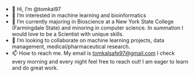 - 👋 Hi, I’m @tomkal97
- 👀 I’m interested in machine learning and bioinformatics
- 🌱 I’m currently majoring in Bioscience at a New York State College (Farmingdale State) and minoring in computer science.  In summation I would love to be a Scientist with unique skills. 
- 💞️ I’m looking to collaborate on machine learning projects, data management, medical/pharmaceutical research.
- 📫 How to reach me. My email is tomkalsafe97@gmail.com I check every morning and every night feel free to reach out! I am eager to learn and do great work.

<!---
tomkal97/tomkal97 is a ✨ special ✨ repository because its `README.md` (this file) appears on your GitHub profile.
You can click the Preview link to take a look at your changes.
--->
